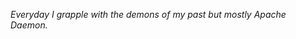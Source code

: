 <i>Everyday I grapple with the demons of my past but mostly Apache Daemon.</i>

<!---
zuzwoj/zuzwoj is a ✨ special ✨ repository because its `README.md` (this file) appears on your GitHub profile.
You can click the Preview link to take a look at your changes.
--->
